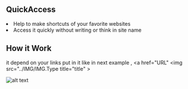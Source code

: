 ## QuickAccess
 <li>Help to make shortcuts of your favorite websites</li>  
 <li>Access it quickly without writing or think in site name</li>
  
## How it Work
 it depend on your links put in it like in next example ,
 <a href="URL" <img src="../IMG/IMG.Type title="title" ></a>
 
![alt text](https://github.com/ibrahimahmed1998/QuickAccess/blob/main/main_.png)
